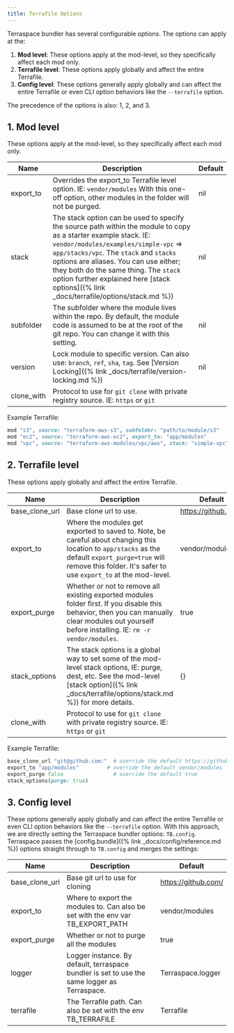 ```yaml
---
title: Terrafile Options
---
```


Terraspace bundler has several configurable options. The options can apply at the:

1. **Mod level**: These options apply at the mod-level, so they specifically affect each mod only.
2. **Terrafile level**: These options apply globally and affect the entire Terrafile.
3. **Config level**: These options generally apply globally and can affect the entire Terrafile or even CLI option behaviors like the `--terrafile` option.

The precedence of the options is also: 1, 2, and 3.

## 1. Mod level

These options apply at the mod-level, so they specifically affect each mod only.

Name | Description | Default
--- |  --- | ---
export_to | Overrides the export_to Terrafile level option. IE: `vendor/modules` With this one-off option, other modules in the folder will not be purged. | nil
stack | The stack option can be used to specify the source path within the module to copy as a starter example stack. IE: `vendor/modules/examples/simple-vpc` => `app/stacks/vpc`. The `stack` and `stacks` options are aliases. You can use either; they both do the same thing. The `stack` option further explained here [stack options]({% link _docs/terrafile/options/stack.md %}) | nil
subfolder | The subfolder where the module lives within the repo. By default, the module code is assumed to be at the root of the git repo. You can change it with this setting. | nil
version | Lock module to specific version. Can also use: `branch`, `ref`, `sha`, `tag`. See [Version Locking]({% link _docs/terrafile/version-locking.md %}) | nil
clone_with | Protocol to use for `git clone` with private registry source. IE: `https` or `git`

Example Terrafile:

```ruby
mod "s3", source: "terraform-aws-s3", subfolder: "path/to/module/s3"
mod "ec2", source: "terraform-aws-ec2", export_to: "app/modules"
mod "vpc", source: "terraform-aws-modules/vpc/aws", stack: "simple-vpc" # notice examples/ prefix is optional
```

## 2. Terrafile level

These options apply globally and affect the entire Terrafile.

Name | Description | Default
--- |  --- | ---
base_clone_url | Base clone url to use. | https://github.com/
export_to |  Where the modules get exported to saved to. Note, be careful about changing this location to `app/stacks` as the default `export_purge=true` will remove this folder. It's safer to use `export_to` at the mod-level.  | vendor/modules
export_purge | Whether or not to remove all existing exported modules folder first. If you disable this behavior, then you can manually clear modules out yourself before installing. IE: `rm -r vendor/modules`. | true
stack_options | The stack options is a global way to set some of the mod-level stack options, IE: purge, dest, etc. See the mod-level [stack option]({% link _docs/terrafile/options/stack.md %}) for more details. | {}
clone_with | Protocol to use for `git clone` with private registry source. IE: `https` or `git`

Example Terrafile:

```ruby
base_clone_url "git@github.com:"  # override the default https://github.com/
export_to "app/modules"         # override the default vendor/modules
export_purge false                # override the default true
stack_options(purge: true)
```

## 3. Config level

These options generally apply globally and can affect the entire Terrafile or even CLI option behaviors like the `--terrafile` option. With this approach, we are directly setting the Terraspace bundler options: `TB.config`. Terraspace passes the [config.bundle]({% link _docs/config/reference.md %}) options straight through to `TB.config` and merges the settings:

Name | Description | Default
--- | --- | ---
base_clone_url | Base git url to use for cloning | https://github.com/
export_to | Where to export the modules to. Can also be set with the env var TB_EXPORT_PATH | vendor/modules
export_purge | Whether or not to purge all the modules | true
logger | Logger instance. By default, terraspace bundler is set to use the same logger as Terraspace. | Terraspace.logger
terrafile | The Terrafile path. Can also be set with the env TB_TERRAFILE | Terrafile
